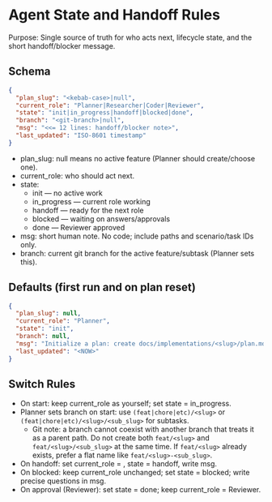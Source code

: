# Agent State and Handoff Rules

Purpose: Single source of truth for who acts next, lifecycle state, and the short handoff/blocker message.

## Schema

```json
{
  "plan_slug": "<kebab-case>|null",
  "current_role": "Planner|Researcher|Coder|Reviewer",
  "state": "init|in_progress|handoff|blocked|done",
  "branch": "<git-branch>|null",
  "msg": "<<= 12 lines: handoff/blocker note>",
  "last_updated": "ISO-8601 timestamp"
}
```

- plan_slug: null means no active feature (Planner should create/choose one).
- current_role: who should act next.
- state:
  - init — no active work
  - in_progress — current role working
  - handoff — ready for the next role
  - blocked — waiting on answers/approvals
  - done — Reviewer approved
- msg: short human note. No code; include paths and scenario/task IDs only.
- branch: current git branch for the active feature/subtask (Planner sets this).

## Defaults (first run and on plan reset)

```json
{
  "plan_slug": null,
  "current_role": "Planner",
  "state": "init",
  "branch": null,
  "msg": "Initialize a plan: create docs/implementations/<slug>/plan.md.",
  "last_updated": "<NOW>"
}
```

## Switch Rules

- On start: keep current_role as yourself; set state = in_progress.
- Planner sets branch on start: use `(feat|chore|etc)/<slug>` or `(feat|chore|etc)/<slug>/<sub_slug>` for subtasks.
  - Git note: a branch cannot coexist with another branch that treats it as a parent path. Do not create both `feat/<slug>` and `feat/<slug>/<sub_slug>` at the same time. If `feat/<slug>` already exists, prefer a flat name like `feat/<slug>-<sub_slug>`.
- On handoff: set current_role = <next role>, state = handoff, write msg.
- On blocked: keep current_role unchanged; set state = blocked; write precise questions in msg.
- On approval (Reviewer): set state = done; keep current_role = Reviewer.
